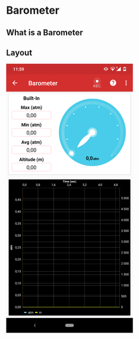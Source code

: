 Barometer
==============

What is a Barometer
-----------------------
## Layout
![screen](../_static/barometer.png)
